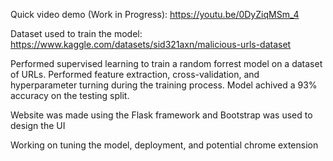 Quick video demo (Work in Progress): https://youtu.be/0DyZiqMSm_4

Dataset used to train the model: https://www.kaggle.com/datasets/sid321axn/malicious-urls-dataset

Performed supervised learning to train a random forrest model on a dataset of URLs. Performed feature extraction, cross-validation, and hyperparameter turning during the training process. Model achived a 93% accuracy on the testing split.  

Website was made using the Flask framework and Bootstrap was used to design the UI  

Working on tuning the model, deployment, and potential chrome extension
